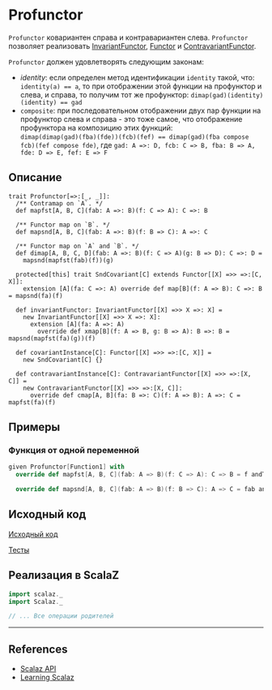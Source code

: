 # Profunctor

`Profunctor` ковариантен справа и контравариантен слева.
`Profunctor` позволяет реализовать [InvariantFunctor](../monad/invariant-functor), [Functor](../monad/functor) 
и [ContravariantFunctor](../monad/contravariant-functor).

`Profunctor` должен удовлетворять следующим законам:
- _identity_: если определен метод идентификации `identity` такой, что: `identity(a) == a`, то при отображении этой функции
  на профунктор и слева, и справа, то получим тот же профунктор: `dimap(gad)(identity)(identity) == gad`
- `composite`: при последовательном отображении двух пар функции на профунктор слева и справа - это тоже самое,
  что отображение профунктора на композицию этих функций:  
  `dimap(dimap(gad)(fba)(fde))(fcb)(fef) == dimap(gad)(fba compose fcb)(fef compose fde)`, где 
  `gad: A =>: D, fcb: C => B, fba: B => A, fde: D => E, fef: E => F`

  
## Описание

```scala123
trait Profunctor[=>:[_, _]]:
  /** Contramap on `A`. */
  def mapfst[A, B, C](fab: A =>: B)(f: C => A): C =>: B

  /** Functor map on `B`. */
  def mapsnd[A, B, C](fab: A =>: B)(f: B => C): A =>: C

  /** Functor map on `A` and `B`. */
  def dimap[A, B, C, D](fab: A =>: B)(f: C => A)(g: B => D): C =>: D =
    mapsnd(mapfst(fab)(f))(g)

  protected[this] trait SndCovariant[C] extends Functor[[X] =>> =>:[C, X]]:
    extension [A](fa: C =>: A) override def map[B](f: A => B): C =>: B = mapsnd(fa)(f)

  def invariantFunctor: InvariantFunctor[[X] =>> X =>: X] =
    new InvariantFunctor[[X] =>> X =>: X]:
      extension [A](fa: A =>: A)
        override def xmap[B](f: A => B, g: B => A): B =>: B = mapsnd(mapfst(fa)(g))(f)

  def covariantInstance[C]: Functor[[X] =>> =>:[C, X]] =
    new SndCovariant[C] {}

  def contravariantInstance[C]: ContravariantFunctor[[X] =>> =>:[X, C]] =
    new ContravariantFunctor[[X] =>> =>:[X, C]]:
      override def cmap[A, B](fa: B =>: C)(f: A => B): A =>: C = mapfst(fa)(f)
```

## Примеры

### Функция от одной переменной

```scala
given Profunctor[Function1] with
  override def mapfst[A, B, C](fab: A => B)(f: C => A): C => B = f andThen fab

  override def mapsnd[A, B, C](fab: A => B)(f: B => C): A => C = fab andThen f
```

## Исходный код

[Исходный код](https://gitflic.ru/project/artemkorsakov/scalabook/blob?file=examples%2Fsrc%2Fmain%2Fscala%2Ftypeclass%2Farrow%2FProfunctor.scala&plain=1)

[Тесты](https://gitflic.ru/project/artemkorsakov/scalabook/blob?file=examples%2Fsrc%2Ftest%2Fscala%2Ftypeclass%2Farrow%2FProfunctorSuite.scala)


## Реализация в ScalaZ

```scala
import scalaz._
import Scalaz._

// ... Все операции родителей
```


---

## References

- [Scalaz API](https://javadoc.io/doc/org.scalaz/scalaz-core_3/7.3.6/scalaz/Profunctor.html)
- [Learning Scalaz](http://eed3si9n.com/learning-scalaz/Arrow.html)
